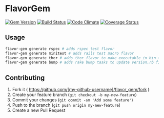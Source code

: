 # FlavorGem
[![Gem Version](https://img.shields.io/gem/v/flavor_gem.svg)](https://rubygems.org/gems/flavor_gem)
[![Build Status](https://travis-ci.org/iamdionysus/flavor_gem.svg?branch=master)](https://travis-ci.org/iamdionysus/flavor_gem)
[![Code Climate](https://codeclimate.com/github/iamdionysus/flavor_gem/badges/gpa.svg)](https://codeclimate.com/github/iamdionysus/flavor_gem)
[![Coverage Status](https://coveralls.io/repos/iamdionysus/flavor_gem/badge.svg)](https://coveralls.io/r/iamdionysus/flavor_gem)

## Usage

```bash
flavor-gem generate rspec # adds rspec test flavor
flavor-gem generate minitest # adds rails test macro flavor
flavor-gem generate thor # adds thor flavor to make executable in bin to use it
flavor-gem generate bump # adds rake bump tasks to update version.rb file easily
```

## Contributing

1. Fork it ( https://github.com/[my-github-username]/flavor_gem/fork )
2. Create your feature branch (`git checkout -b my-new-feature`)
3. Commit your changes (`git commit -am 'Add some feature'`)
4. Push to the branch (`git push origin my-new-feature`)
5. Create a new Pull Request
